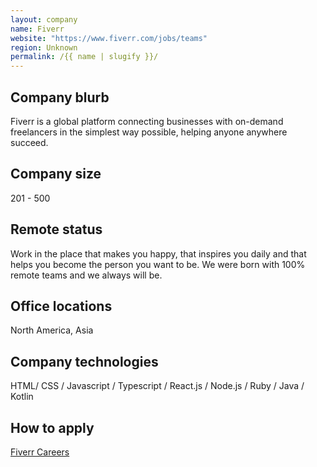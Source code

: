 ```yaml
---
layout: company
name: Fiverr
website: "https://www.fiverr.com/jobs/teams"
region: Unknown
permalink: /{{ name | slugify }}/
---
```


## Company blurb

Fiverr is a global platform connecting businesses with on-demand freelancers in the simplest way possible, helping anyone anywhere succeed.

## Company size

201 - 500

## Remote status

Work in the place that makes you happy, that inspires you daily and that helps you become the person you want to be. We were born with 100% 
remote teams and we always will be.

## Office locations

North America, Asia

## Company technologies

 HTML/ CSS / Javascript / Typescript / React.js / Node.js / Ruby / Java / Kotlin

## How to apply

[Fiverr Careers](https://www.fiverr.com/jobs/teams)